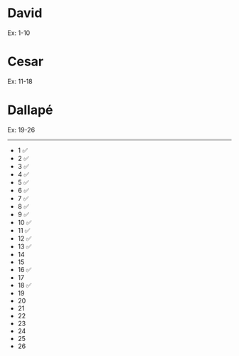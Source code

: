 # David
Ex: 1-10

# Cesar
Ex: 11-18

# Dallapé
Ex: 19-26

---
* 1 ✅
* 2 ✅
* 3 ✅
* 4 ✅
* 5 ✅
* 6 ✅
* 7 ✅
* 8 ✅
* 9 ✅
* 10 ✅
* 11 ✅
* 12 ✅
* 13 ✅
* 14
* 15
* 16 ✅
* 17
* 18 ✅
* 19
* 20
* 21
* 22
* 23
* 24
* 25
* 26

